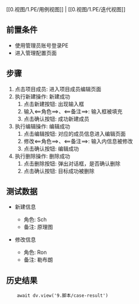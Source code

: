 [[0.视图/1.PE/用例视图]] | [[0.视图/1.PE/迭代视图]]

## 前置条件

- 使用管理员账号登录PE
- 进入管理配置页面

## 步骤

1. 点击项目成员: 进入项目成员编辑页面
2. 执行新建操作: 新建成功
	1. 点击新建按钮: 出现输入框
	2. 输入<==角色==>、<==备注==>: 输入框被填充
	3. 点击确认按钮: 成功新建成员
3. 执行编辑操作: 编辑成功
	1. 点击编辑按钮: 对应的成员信息进入编辑页面
	2. 修改<==角色==>、<==备注==>: 输入内信息被修改
	3. 点击确认按钮: 编辑成功
4. 执行删除操作: 删除成功
	1. 点击删除按钮: 弹出对话框，是否确认删除
	2. 点击确认按钮: 目标成功被删除

## 测试数据

- 新建信息
	- 角色: Sch
	- 备注: 原理图

- 修改信息
	- 角色: Ron
	- 备注: 勒布朗

## 历史结果

```dataviewjs
    await dv.view('9.脚本/case-result')
```
